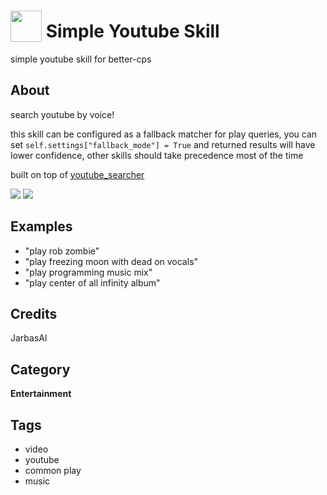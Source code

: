 # <img src='./ui/ytube.jpg' width='50' height='50' style='vertical-align:bottom'/> Simple Youtube Skill

simple youtube skill for better-cps

## About

search youtube by voice!

this skill can be configured as a fallback matcher for play queries, you can set `self.settings["fallback_mode"] = True`
and returned results will have lower confidence, other skills should take precedence most of the time

built on top of [youtube_searcher](https://github.com/HelloChatterbox/youtube_searcher)

![](./gui.png)
![](./gui2.png)

## Examples

* "play rob zombie"
* "play freezing moon with dead on vocals"
* "play programming music mix"
* "play center of all infinity album"

## Credits

JarbasAl

## Category

**Entertainment**

## Tags

- video
- youtube
- common play
- music
